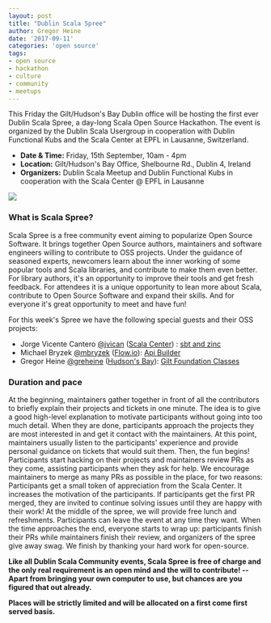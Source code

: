 ```yaml
---
layout: post
title: "Dublin Scala Spree"
author: Gregor Heine
date: '2017-09-11'
categories: 'open source'
tags:
- open source
- hackathon
- culture
- community
- meetups
---
```


This Friday the Gilt/Hudson's Bay Dublin office will be hosting the first ever Dublin Scala Spree, a day-long Scala Open Source Hackathon. 
The event is organized by the Dublin Scala Usergroup in cooperation with Dublin Functional Kubs and the Scala Center at EPFL in Lausanne, Switzerland.

* __Date & Time:__ Friday, 15th September, 10am - 4pm
* __Location:__ Gilt/Hudson's Bay Office, Shelbourne Rd., Dublin 4, Ireland
* __Organizers:__ Dublin Scala Meetup and Dublin Functional Kubs in cooperation with the Scala Center @ EPFL in Lausanne

<img class="center" src="https://pbs.twimg.com/media/DEIosBJWAAAj87h.jpg">

### What is Scala Spree?
Scala Spree is a free community event aiming to popularize Open Source Software. It brings together Open Source authors, 
maintainers and software engineers willing to contribute to OSS projects. Under the guidance of seasoned experts, newcomers learn about the inner 
working of some popular tools and Scala libraries, and contribute to make them even better. For library authors, it's an opportunity to improve 
their tools and get fresh feedback. For attendees it is a unique opportunity to lean more about Scala, contribute to Open Source Software and 
expand their skills. And for everyone it's great opportunity to meet and have fun!

For this week's Spree we have the following special guests and their OSS projects: 
- Jorge Vicente Cantero [@jvican](https://twitter.com/jvican) ([Scala Center](https://scala.epfl.ch)) : [sbt and zinc](http://www.scala-sbt.org)
- Michael Bryzek [@mbryzek](https://twitter.com/mbryzek) ([Flow.io](https://www.flow.io)): [Api Builder](https://www.apibuilder.io)
- Gregor Heine [@greheine](https://twitter.com/greheine) ([Hudson's Bay](http://tech.gilt.com)): [Gilt Foundation Classes](https://github.com/gilt?q=gfc)

### Duration and pace
At the beginning, maintainers gather together in front of all the contributors to briefly explain their projects and tickets in one minute. 
The idea is to give a good high-level explanation to motivate participants without going into too much detail. When they are done, participants 
approach the projects they are most interested in and get it contact with the maintainers. At this point, maintainers usually listen to the 
participants' experience and provide personal guidance on tickets that would suit them. 
Then, the fun begins! Participants start hacking on their projects and maintainers review PRs as they come, assisting participants when they ask 
for help. We encourage maintainers to merge as many PRs as possible in the place, for two reasons: 
Participants get a small token of appreciation from the Scala Center. It increases the motivation of the participants. If participants get the 
first PR merged, they are invited to continue solving issues until they are happy with their work! 
At the middle of the spree, we will provide free lunch and refreshments. 
Participants can leave the event at any time they want. When the time approaches the end, everyone starts to wrap up: participants finish their 
PRs while maintainers finish their review, and organizers of the spree give away swag. We finish by thanking your hard work for open-source. 

__Like all Dublin Scala Community events, Scala Spree is free of charge and the only real requirement is an open mind and the will to contribute! 
-- Apart from bringing your own computer to use, but chances are you figured that out already.__

__Places will be strictly limited and will be allocated on a first come first served basis.__